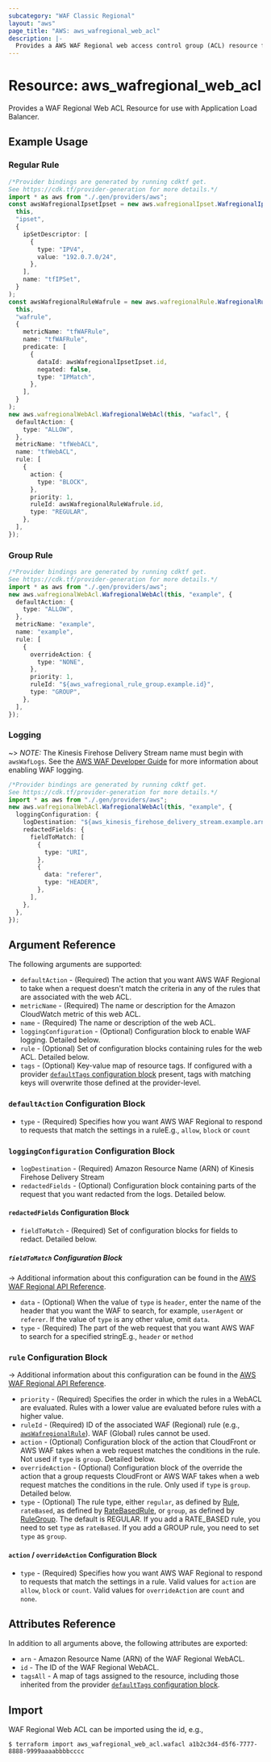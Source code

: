 ```yaml
---
subcategory: "WAF Classic Regional"
layout: "aws"
page_title: "AWS: aws_wafregional_web_acl"
description: |-
  Provides a AWS WAF Regional web access control group (ACL) resource for use with ALB.
---
```


# Resource: aws\_wafregional\_web\_acl

Provides a WAF Regional Web ACL Resource for use with Application Load Balancer.

## Example Usage

### Regular Rule

```typescript
/*Provider bindings are generated by running cdktf get.
See https://cdk.tf/provider-generation for more details.*/
import * as aws from "./.gen/providers/aws";
const awsWafregionalIpsetIpset = new aws.wafregionalIpset.WafregionalIpset(
  this,
  "ipset",
  {
    ipSetDescriptor: [
      {
        type: "IPV4",
        value: "192.0.7.0/24",
      },
    ],
    name: "tfIPSet",
  }
);
const awsWafregionalRuleWafrule = new aws.wafregionalRule.WafregionalRule(
  this,
  "wafrule",
  {
    metricName: "tfWAFRule",
    name: "tfWAFRule",
    predicate: [
      {
        dataId: awsWafregionalIpsetIpset.id,
        negated: false,
        type: "IPMatch",
      },
    ],
  }
);
new aws.wafregionalWebAcl.WafregionalWebAcl(this, "wafacl", {
  defaultAction: {
    type: "ALLOW",
  },
  metricName: "tfWebACL",
  name: "tfWebACL",
  rule: [
    {
      action: {
        type: "BLOCK",
      },
      priority: 1,
      ruleId: awsWafregionalRuleWafrule.id,
      type: "REGULAR",
    },
  ],
});

```

### Group Rule

```typescript
/*Provider bindings are generated by running cdktf get.
See https://cdk.tf/provider-generation for more details.*/
import * as aws from "./.gen/providers/aws";
new aws.wafregionalWebAcl.WafregionalWebAcl(this, "example", {
  defaultAction: {
    type: "ALLOW",
  },
  metricName: "example",
  name: "example",
  rule: [
    {
      overrideAction: {
        type: "NONE",
      },
      priority: 1,
      ruleId: "${aws_wafregional_rule_group.example.id}",
      type: "GROUP",
    },
  ],
});

```

### Logging

\~> *NOTE:* The Kinesis Firehose Delivery Stream name must begin with `awsWafLogs`. See the [AWS WAF Developer Guide](https://docs.aws.amazon.com/waf/latest/developerguide/logging.html) for more information about enabling WAF logging.

```typescript
/*Provider bindings are generated by running cdktf get.
See https://cdk.tf/provider-generation for more details.*/
import * as aws from "./.gen/providers/aws";
new aws.wafregionalWebAcl.WafregionalWebAcl(this, "example", {
  loggingConfiguration: {
    logDestination: "${aws_kinesis_firehose_delivery_stream.example.arn}",
    redactedFields: {
      fieldToMatch: [
        {
          type: "URI",
        },
        {
          data: "referer",
          type: "HEADER",
        },
      ],
    },
  },
});

```

## Argument Reference

The following arguments are supported:

* `defaultAction` - (Required) The action that you want AWS WAF Regional to take when a request doesn't match the criteria in any of the rules that are associated with the web ACL.
* `metricName` - (Required) The name or description for the Amazon CloudWatch metric of this web ACL.
* `name` - (Required) The name or description of the web ACL.
* `loggingConfiguration` - (Optional) Configuration block to enable WAF logging. Detailed below.
* `rule` - (Optional) Set of configuration blocks containing rules for the web ACL. Detailed below.
* `tags` - (Optional) Key-value map of resource tags. If configured with a provider [`defaultTags` configuration block](https://registry.terraform.io/providers/hashicorp/aws/latest/docs#default_tags-configuration-block) present, tags with matching keys will overwrite those defined at the provider-level.

### `defaultAction` Configuration Block

* `type` - (Required) Specifies how you want AWS WAF Regional to respond to requests that match the settings in a ruleE.g., `allow`, `block` or `count`

### `loggingConfiguration` Configuration Block

* `logDestination` - (Required) Amazon Resource Name (ARN) of Kinesis Firehose Delivery Stream
* `redactedFields` - (Optional) Configuration block containing parts of the request that you want redacted from the logs. Detailed below.

#### `redactedFields` Configuration Block

* `fieldToMatch` - (Required) Set of configuration blocks for fields to redact. Detailed below.

##### `fieldToMatch` Configuration Block

\-> Additional information about this configuration can be found in the [AWS WAF Regional API Reference](https://docs.aws.amazon.com/waf/latest/APIReference/API_regional_FieldToMatch.html).

* `data` - (Optional) When the value of `type` is `header`, enter the name of the header that you want the WAF to search, for example, `userAgent` or `referer`. If the value of `type` is any other value, omit `data`.
* `type` - (Required) The part of the web request that you want AWS WAF to search for a specified stringE.g., `header` or `method`

### `rule` Configuration Block

\-> Additional information about this configuration can be found in the [AWS WAF Regional API Reference](https://docs.aws.amazon.com/waf/latest/APIReference/API_regional_ActivatedRule.html).

* `priority` - (Required) Specifies the order in which the rules in a WebACL are evaluated.
  Rules with a lower value are evaluated before rules with a higher value.
* `ruleId` - (Required) ID of the associated WAF (Regional) rule (e.g., [`awsWafregionalRule`](/docs/providers/aws/r/wafregional_rule.html)). WAF (Global) rules cannot be used.
* `action` - (Optional) Configuration block of the action that CloudFront or AWS WAF takes when a web request matches the conditions in the rule.  Not used if `type` is `group`. Detailed below.
* `overrideAction` - (Optional) Configuration block of the override the action that a group requests CloudFront or AWS WAF takes when a web request matches the conditions in the rule.  Only used if `type` is `group`. Detailed below.
* `type` - (Optional) The rule type, either `regular`, as defined by [Rule](http://docs.aws.amazon.com/waf/latest/APIReference/API_Rule.html), `rateBased`, as defined by [RateBasedRule](http://docs.aws.amazon.com/waf/latest/APIReference/API_RateBasedRule.html), or `group`, as defined by [RuleGroup](https://docs.aws.amazon.com/waf/latest/APIReference/API_RuleGroup.html). The default is REGULAR. If you add a RATE\_BASED rule, you need to set `type` as `rateBased`. If you add a GROUP rule, you need to set `type` as `group`.

#### `action` / `overrideAction` Configuration Block

* `type` - (Required) Specifies how you want AWS WAF Regional to respond to requests that match the settings in a rule. Valid values for `action` are `allow`, `block` or `count`. Valid values for `overrideAction` are `count` and `none`.

## Attributes Reference

In addition to all arguments above, the following attributes are exported:

* `arn` - Amazon Resource Name (ARN) of the WAF Regional WebACL.
* `id` - The ID of the WAF Regional WebACL.
* `tagsAll` - A map of tags assigned to the resource, including those inherited from the provider [`defaultTags` configuration block](https://registry.terraform.io/providers/hashicorp/aws/latest/docs#default_tags-configuration-block).

## Import

WAF Regional Web ACL can be imported using the id, e.g.,

```console
$ terraform import aws_wafregional_web_acl.wafacl a1b2c3d4-d5f6-7777-8888-9999aaaabbbbcccc
```
